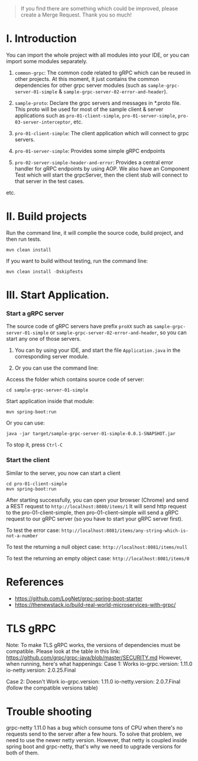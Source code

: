 > If you find there are something which could be improved, please create a Merge Request. 
> Thank you so much!

# I. Introduction

You can import the whole project with all modules into your IDE, or you can import some modules separately.

1.  `common-grpc`: The common code related to gRPC which can be reused in other projects. At this moment, it just contains the common dependencies for other grpc server modules (such as `sample-grpc-server-01-simple` & `sample-grpc-server-02-error-and-header`). 

2. `sample-proto`: Declare the grpc servers and messages in *.proto file. This proto will be used for most of the sample client & server applications such as `pro-01-client-simple`, `pro-01-server-simple`, `pro-03-server-interceptor`, etc.
    
3. `pro-01-client-simple`: The client application which will connect to grpc servers.

4. `pro-01-server-simple`: Provides some simple gRPC endpoints

5. `pro-02-server-simple-header-and-error`: Provides a central error handler for gRPC endpoints by using AOP. 
We also have an Component Test which will start the grpcServer, then the client stub will connect to that server in the test cases.

etc.

# II. Build projects
Run the command line, it will complie the source code, build project, and then run tests.
```
mvn clean install 
```

If you want to build without testing, run the command line:
```
mvn clean install -DskipTests 
```

# III. Start Application.

### Start a gRPC server
The source code of gRPC servers have prefix `proXX` such as `sample-grpc-server-01-simple` or `sample-grpc-server-02-error-and-header`, so you can start any one of those servers.

1. You can  by using your IDE, and start the file `Application.java` in the corresponding server module.

2. Or you can use the command line:

Access the folder which contains source code of server:
```
cd sample-grpc-server-01-simple
```

Start application inside that module:
```
mvn spring-boot:run 
``` 
Or you can use:
```
java -jar target/sample-grpc-server-01-simple-0.0.1-SNAPSHOT.jar 
```

To stop it, press `Ctrl-C`

### Start the client
Similar to the server, you now can start a client
```
cd pro-01-client-simple
mvn spring-boot:run
```
After starting successfully, you can open your browser (Chrome) and send a REST request to ```http://localhost:8080/items/1```
It will send http request to the pro-01-client-simple, then pro-01-client-simple will send a gRPC request to our gRPC server (so you have to start your gRPC server first). 

To test the error case:
```http://localhost:8081/items/any-string-which-is-not-a-number```

To test the returning a null object case:
```http://localhost:8081/items/null```

To test the returning an empty object case:
```http://localhost:8081/items/0```

# References
+ https://github.com/LogNet/grpc-spring-boot-starter
+ https://thenewstack.io/build-real-world-microservices-with-grpc/

# TLS gRPC 
Note: To make TLS gRPC works, the versions of dependencies must be compatible. Please look at the table in this link:
https://github.com/grpc/grpc-java/blob/master/SECURITY.md 
However, when running, here's what happenings:
Case 1: Works
    io-grpc.version: 1.11.0
    io-netty.version: 2.0.25.Final

Case 2: Doesn't Work
    io-grpc.version: 1.11.0
    io-netty.version: 2.0.7.Final (follow the compatible versions table)    
    
# Trouble shooting
grpc-netty 1.11.0 has a bug which consume tons of CPU when there's no requests send to the server after a few hours.
To solve that problem, we need to use the newer netty version.
However, that netty is coupled inside spring boot and grpc-netty, that's why we need to upgrade versions for both of them.     